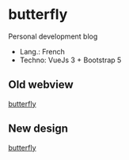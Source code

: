 # butterfly

Personal development blog

- Lang.: French
- Techno: VueJs 3 + Bootstrap 5

## Old webview

[butterfly](https://butterfly901605472.wordpress.com/)

## New design

[butterfly](https://bright-froyo-d18817.netlify.app/)

